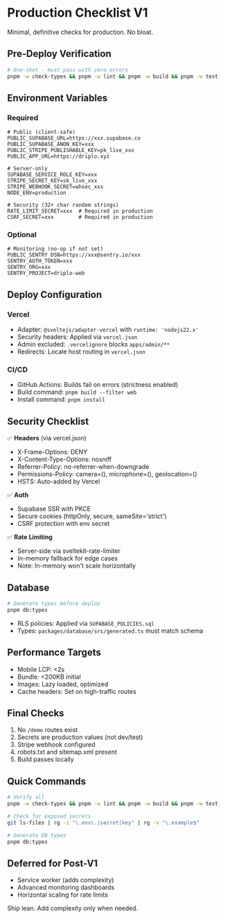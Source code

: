 # Production Checklist V1

Minimal, definitive checks for production. No bloat.

## Pre-Deploy Verification

```bash
# One-shot - must pass with zero errors
pnpm -w check-types && pnpm -w lint && pnpm -w build && pnpm -w test
```

## Environment Variables

### Required
```env
# Public (client-safe)
PUBLIC_SUPABASE_URL=https://xxx.supabase.co
PUBLIC_SUPABASE_ANON_KEY=xxx
PUBLIC_STRIPE_PUBLISHABLE_KEY=pk_live_xxx
PUBLIC_APP_URL=https://driplo.xyz

# Server-only
SUPABASE_SERVICE_ROLE_KEY=xxx
STRIPE_SECRET_KEY=sk_live_xxx
STRIPE_WEBHOOK_SECRET=whsec_xxx
NODE_ENV=production

# Security (32+ char random strings)
RATE_LIMIT_SECRET=xxx  # Required in production
CSRF_SECRET=xxx        # Required in production
```

### Optional
```env
# Monitoring (no-op if not set)
PUBLIC_SENTRY_DSN=https://xxx@sentry.io/xxx
SENTRY_AUTH_TOKEN=xxx
SENTRY_ORG=xxx
SENTRY_PROJECT=driplo-web
```

## Deploy Configuration

### Vercel
- Adapter: `@sveltejs/adapter-vercel` with `runtime: 'nodejs22.x'`
- Security headers: Applied via `vercel.json`
- Admin excluded: `.vercelignore` blocks `apps/admin/**`
- Redirects: Locale host routing in `vercel.json`

### CI/CD
- GitHub Actions: Builds fail on errors (strictness enabled)
- Build command: `pnpm build --filter web`
- Install command: `pnpm install`

## Security Checklist

✅ **Headers** (via vercel.json)
- X-Frame-Options: DENY
- X-Content-Type-Options: nosniff
- Referrer-Policy: no-referrer-when-downgrade
- Permissions-Policy: camera=(), microphone=(), geolocation=()
- HSTS: Auto-added by Vercel

✅ **Auth**
- Supabase SSR with PKCE
- Secure cookies (httpOnly, secure, sameSite='strict')
- CSRF protection with env secret

✅ **Rate Limiting**
- Server-side via sveltekit-rate-limiter
- In-memory fallback for edge cases
- Note: In-memory won't scale horizontally

## Database

```bash
# Generate types before deploy
pnpm db:types
```

- RLS policies: Applied via `SUPABASE_POLICIES.sql`
- Types: `packages/database/src/generated.ts` must match schema

## Performance Targets

- Mobile LCP: <2s
- Bundle: <200KB initial
- Images: Lazy loaded, optimized
- Cache headers: Set on high-traffic routes

## Final Checks

1. No `/demo` routes exist
2. Secrets are production values (not dev/test)
3. Stripe webhook configured
4. robots.txt and sitemap.xml present
5. Build passes locally

## Quick Commands

```bash
# Verify all
pnpm -w check-types && pnpm -w lint && pnpm -w build && pnpm -w test

# Check for exposed secrets
git ls-files | rg -i "\.env\.|secret|key" | rg -v "\.example$"

# Generate DB types
pnpm db:types
```

## Deferred for Post-V1

- Service worker (adds complexity)
- Advanced monitoring dashboards
- Horizontal scaling for rate limits

Ship lean. Add complexity only when needed.